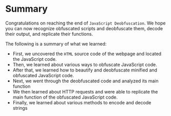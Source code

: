 # Summary

Congratulations on reaching the end of `JavaScript Deobfuscation`. We hope you can now recognize obfuscated scripts and deobfuscate them, decode their output, and replicate their functions.

The following is a summary of what we learned:

* First, we uncovered the `HTML` source code of the webpage and located the JavaScript code.
* Then, we learned about various ways to obfuscate JavaScript code.
* After that, we learned how to beautify and deobfuscate minified and obfuscated JavaScript code.
* Next, we went through the deobfuscated code and analyzed its main function
* We then learned about HTTP requests and were able to replicate the main function of the obfuscated JavaScript code.
* Finally, we learned about various methods to encode and decode strings
